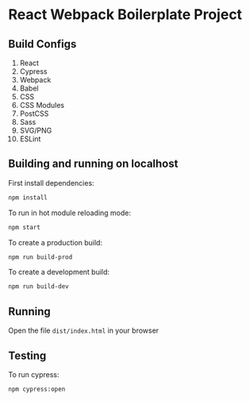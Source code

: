 # React Webpack Boilerplate Project

## Build Configs
1. React
2. Cypress
3. Webpack
4. Babel
5. CSS
6. CSS Modules
7. PostCSS
8. Sass
9. SVG/PNG
10. ESLint
## Building and running on localhost

First install dependencies:

```sh
npm install
```

To run in hot module reloading mode:

```sh
npm start
```

To create a production build:

```sh
npm run build-prod
```

To create a development build:

```sh
npm run build-dev
```

## Running

Open the file `dist/index.html` in your browser

## Testing

To run cypress:

```sh
npm cypress:open
```
